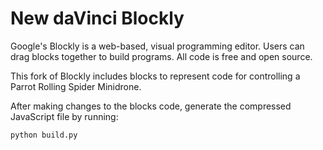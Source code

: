 # New daVinci Blockly

Google's Blockly is a web-based, visual programming editor.  Users can drag
blocks together to build programs.  All code is free and open source.

This fork of Blockly includes blocks to represent code for controlling a
Parrot Rolling Spider Minidrone.

After making changes to the blocks code, generate the compressed JavaScript
file by running:

`python build.py` 
